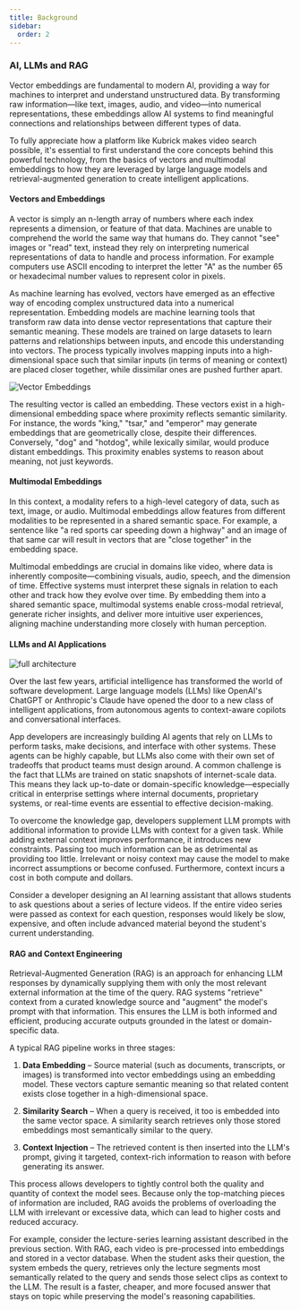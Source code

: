 ```yaml
---
title: Background
sidebar:
  order: 2
---
```


### AI, LLMs and RAG

Vector embeddings are fundamental to modern AI, providing a way for machines to
interpret and understand unstructured data. By transforming raw information—like
text, images, audio, and video—into numerical representations, these embeddings
allow AI systems to find meaningful connections and relationships between
different types of data.

To fully appreciate how a platform like Kubrick makes video search possible,
it's essential to first understand the core concepts behind this powerful
technology, from the basics of vectors and multimodal embeddings to how they are
leveraged by large language models and retrieval-augmented generation to create
intelligent applications.

#### Vectors and Embeddings

A vector is simply an n-length array of numbers where each index represents a
dimension, or feature of that data. Machines are unable to comprehend the world
the same way that humans do. They cannot "see" images or "read" text, instead
they rely on interpreting numerical representations of data to handle and
process information. For example computers use ASCII encoding to interpret the
letter "A" as the number 65 or hexadecimal number values to represent color in
pixels.

As machine learning has evolved, vectors have emerged as an effective way of
encoding complex unstructured data into a numerical representation. Embedding
models are machine learning tools that transform raw data into dense vector
representations that capture their semantic meaning. These models are trained on
large datasets to learn patterns and relationships between inputs, and encode
this understanding into vectors. The process typically involves mapping inputs
into a high-dimensional space such that similar inputs (in terms of meaning or
context) are placed closer together, while dissimilar ones are pushed further
apart.

![Vector Embeddings](/vector_embeddings.png)

The resulting vector is called an embedding. These vectors exist in a
high-dimensional embedding space where proximity reflects semantic similarity.
For instance, the words "king," "tsar," and "emperor" may generate embeddings
that are geometrically close, despite their differences. Conversely, "dog" and
"hotdog", while lexically similar, would produce distant embeddings. This
proximity enables systems to reason about meaning, not just keywords.

#### Multimodal Embeddings

In this context, a modality refers to a high-level category of data, such as
text, image, or audio. Multimodal embeddings allow features from different
modalities to be represented in a shared semantic space. For example, a sentence
like "a red sports car speeding down a highway" and an image of that same car
will result in vectors that are "close together" in the embedding space.

Multimodal embeddings are crucial in domains like video, where data is
inherently composite—combining visuals, audio, speech, and the dimension of
time. Effective systems must interpret these signals in relation to each other
and track how they evolve over time. By embedding them into a shared semantic
space, multimodal systems enable cross-modal retrieval, generate richer
insights, and deliver more intuitive user experiences, aligning machine
understanding more closely with human perception.

#### LLMs and AI Applications

![full architecture](/full_architecture.svg)

Over the last few years, artificial intelligence has transformed the world of
software development. Large language models (LLMs) like OpenAI's ChatGPT or
Anthropic's Claude have opened the door to a new class of intelligent
applications, from autonomous agents to context-aware copilots and
conversational interfaces.

App developers are increasingly building AI agents that rely on LLMs to perform
tasks, make decisions, and interface with other systems. These agents can be
highly capable, but LLMs also come with their own set of tradeoffs that product
teams must design around. A common challenge is the fact that LLMs are trained
on static snapshots of internet-scale data. This means they lack up-to-date or
domain-specific knowledge—especially critical in enterprise settings where
internal documents, proprietary systems, or real-time events are essential to
effective decision-making.

To overcome the knowledge gap, developers supplement LLM prompts with additional
information to provide LLMs with context for a given task. While adding external
context improves performance, it introduces new constraints. Passing too much
information can be as detrimental as providing too little. Irrelevant or noisy
context may cause the model to make incorrect assumptions or become confused.
Furthermore, context incurs a cost in both compute and dollars.

Consider a developer designing an AI learning assistant that allows students to
ask questions about a series of lecture videos. If the entire video series were
passed as context for each question, responses would likely be slow, expensive,
and often include advanced material beyond the student's current understanding.

#### RAG and Context Engineering

Retrieval-Augmented Generation (RAG) is an approach for enhancing LLM responses
by dynamically supplying them with only the most relevant external information
at the time of the query. RAG systems "retrieve" context from a curated
knowledge source and "augment" the model's prompt with that information. This
ensures the LLM is both informed and efficient, producing accurate outputs
grounded in the latest or domain-specific data.

A typical RAG pipeline works in three stages:

1. **Data Embedding** – Source material (such as documents, transcripts, or
   images) is transformed into vector embeddings using an embedding model. These
   vectors capture semantic meaning so that related content exists close
   together in a high-dimensional space.

2. **Similarity Search** – When a query is received, it too is embedded into the
   same vector space. A similarity search retrieves only those stored embeddings
   most semantically similar to the query.

3. **Context Injection** – The retrieved content is then inserted into the LLM's
   prompt, giving it targeted, context-rich information to reason with before
   generating its answer.

This process allows developers to tightly control both the quality and quantity
of context the model sees. Because only the top-matching pieces of information
are included, RAG avoids the problems of overloading the LLM with irrelevant or
excessive data, which can lead to higher costs and reduced accuracy.

For example, consider the lecture-series learning assistant described in the
previous section. With RAG, each video is pre-processed into embeddings and
stored in a vector database. When the student asks their question, the system
embeds the query, retrieves only the lecture segments most semantically related
to the query and sends those select clips as context to the LLM. The result is a
faster, cheaper, and more focused answer that stays on topic while preserving
the model's reasoning capabilities.
